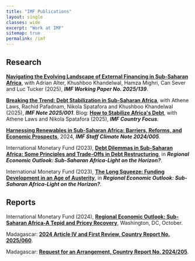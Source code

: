 ```yaml
---
title: "IMF Publications"
layout: single
classes: wide
excerpt: "Work at IMF"
sitemap: true
permalink: /imf
---
```


## Research

[**Navigating the Evolving Landscape of External Financing in Sub-Saharan Africa**](https://www.imf.org/en/Publications/WP/Issues/2025/07/04/Navigating-the-Evolving-Landscape-of-External-Financing-in-Sub-Saharan-Africa-568248), with Adrian Alter, Khushboo Khandelwal, Hamza Mighri, Can Sever and Luc Tucker (2025), ***IMF Working Paper No. 2025/139***.

[**Breaking the Trend: Debt Stabilization in Sub-Saharan Africa**](https://www.imf.org/en/Publications/IMF-Notes/Issues/2025/04/25/Breaking-the-Trend-Debt-Stabilization-in-Sub-Saharan-Africa-566178), with Athene Laws, Rachid Pafadnam, Nikola Spatafora and Khushboo Khandelwal (2025), ***IMF Note 2025/001***.
    Blog: [**How to Stabilize Africa's Debt**](https://www.imf.org/en/News/Articles/2025/07/08/cf-how-to-stabilize-africas-debt), with Athene Laws and Nikola Spatafora (2025), ***IMF Country Focus***.

[**Harnessing Renewables in Sub-Saharan Africa: Barriers, Reforms, and Economic Prospects**](https://www.imf.org/en/Publications/staff-climate-notes/Issues/2024/10/08/Harnessing-Renewables-in-Sub-Saharan-Africa-Barriers-Reforms-and-Economic-Prospects-555077), 2024, ***IMF Staff Climate Note 2024/005***.

International Monetary Fund (2023), [**Debt Dilemmas in Sub-Saharan Africa: Some Principles and Trade-Offs in Debt Restructuring**](https://www.imf.org/en/Publications/REO/SSA/Issues/2023/10/16/regional-economic-outlook-for-sub-saharan-africa-october-2023), in ***Regional Economic Outlook: Sub-Saharan Africa-Light on the Horizon?***.

International Monetary Fund (2023), [**The Long Squeeze: Funding Development in an Age of Austerity**](https://www.imf.org/en/Publications/REO/SSA/Issues/2023/10/16/regional-economic-outlook-for-sub-saharan-africa-october-2023), in ***Regional Economic Outlook: Sub-Saharan Africa-Light on the Horizon?***.

## Reports
International Monetary Fund (2024), [**Regional Economic Outlook: Sub-Saharan Africa-A Tepid and Pricey Recovery**](https://www.imf.org/en/Publications/REO/SSA/Issues/2024/04/19/regional-economic-outlook-for-sub-saharan-africa-april-2024), Washington, DC, October.

Madagascar: [**2024 Article IV and First Review, Country Report No. 2025/060**](https://doi.org/10.5089/9798229003834.002).

Madagascar: [**Request for an Arrangement, Country Report No. 2024/205**](https://doi.org/10.5089/9798400281709.002).

